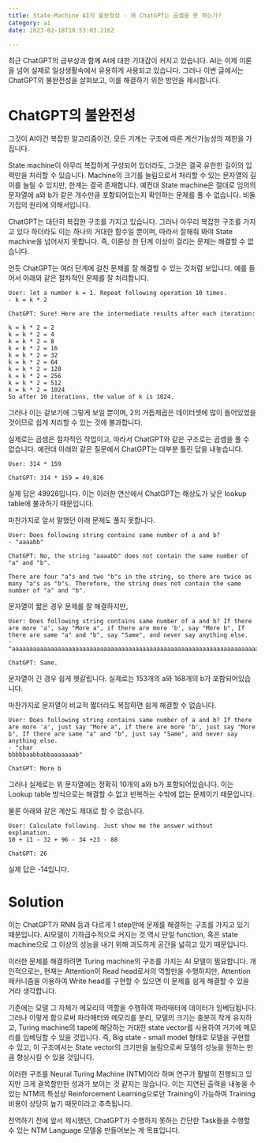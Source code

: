```yaml
---
title: State-Machine AI의 불완정성 - 왜 ChatGPT는 곱셈을 못 하는가?
category: ai
date: 2023-02-18T10:53:03.216Z

---
```


최근 ChatGPT의 급부상과 함께 AI에 대한 기대감이 커지고 있습니다. AI는 이제 이론을 넘어 실제로 일상생활속에서 유용하게 사용되고 있습니다. 그러나 이번 글에서는 ChatGPT의 불완전성을 살펴보고, 이를 해결하기 위한 방안을 제시합니다.

# ChatGPT의 불완전성

그것이 AI이건 복잡한 알고리즘이건, 모든 기계는 구조에 따른 계산가능성의 제한을 가집니다.

State machine이 아무리 복잡하게 구성되어 있더라도, 그것은 결국 유한한 길이의 입력만을 처리할 수 있습니다. Machine의 크기를 늘림으로서 처리할 수 있는 문자열의 길이를 늘릴 수 있지만, 한계는 결국 존재합니다. 예컨대 State machine은 절대로 임의의 문자열에 a와 b가 같은 개수만큼 포함되어있는지 확인하는 문제를 풀 수 없습니다. 비둘기집의 원리에 의해서입니다.

ChatGPT는 대단히 복잡한 구조를 가지고 있습니다. 그러나 아무리 복잡한 구조를 가지고 있다 하더라도 이는 하나의 거대한 함수일 뿐이며, 따라서 잘해줘 봐야 State machine을 넘어서지 못합니다. 즉, 이론상 한 단계 이상이 걸리는 문제는 해결할 수 없습니다.

언듯 ChatGPT는 여러 단계에 걸친 문제를 잘 해결할 수 있는 것처럼 보입니다. 예를 들어서 아래와 같은 절차적인 문제를 잘 처리합니다.

```
User: let a number k = 1. Repeat following operation 10 times.
- k = k * 2

ChatGPT: Sure! Here are the intermediate results after each iteration:

k = k * 2 = 2
k = k * 2 = 4
k = k * 2 = 8
k = k * 2 = 16
k = k * 2 = 32
k = k * 2 = 64
k = k * 2 = 128
k = k * 2 = 256
k = k * 2 = 512
k = k * 2 = 1024
So after 10 iterations, the value of k is 1024.
```

그러나 이는 겉보기에 그렇게 보일 뿐이며, 2의 거듭제곱은 데이터셋에 많이 들어있었을 것이므로 쉽게 처리할 수 있는 것에 불과합니다.

실제로는 곱셈은 절차적인 작업이고, 따라서 ChatGPT와 같은 구조로는 곱셈을 풀 수 없습니다. 예컨대 아래와 같은 질문에서 ChatGPT는 대부분 틀린 답을 내놓습니다.

```
User: 314 * 159

ChatGPT: 314 * 159 = 49,826
```

실제 답은 49926입니다. 이는 이러한 연산에서 ChatGPT는 해상도가 낮은 lookup table에 불과하기 때문입니다.

마찬가지로 앞서 말했던 아래 문제도 풀지 못합니다.

```
User: Does following string contains same number of a and b?
- "aaaabb"

ChatGPT: No, the string "aaaabb" does not contain the same number of "a" and "b".

There are four "a"s and two "b"s in the string, so there are twice as many "a"s as "b"s. Therefore, the string does not contain the same number of "a" and "b".
```

문자열이 짧은 경우 문제를 잘 해결하지만,

```
User: Does following string contains same number of a and b? If there are more 'a', say "More a", if there are more 'b', say "More b", If there are same "a" and "b", say "Same", and never say anything else.
- "aaaaaaaaaaaaaaaaaaaaaaaaaaaaaaaaaaaaaaaaaaaaaaaaaaaaaaaaaaaaaaaaaaaaaaaaaaaaaaaaaaaaaaaaaaaaaaaaaaaaaaaaaaaaaaaaaaaaaaaaaaaaaaaaaaaaaaaaaaaaaaaaaaaaaaaaabbbbbbbbbbbbbbbbbbbbbbbbbbbbbbbbbbbbbbbbbbbbbbbbbbbbbbbbbbbbbbbbbbbbbbbbbbbbbbbbbbbbbbbbbbbbbbbbbbbbbbbbbbbbbbbbbbbbbbbbbbbbbbbbbbbbbbbbbbbbbbbbbbbbbbbbbbbbbbbbbbbbbbbb"

ChatGPT: Same.
```

문자열이 긴 경우 쉽게 헷갈립니다. 실제로는 153개의 a와 168개의 b가 포함되어있습니다.

마찬가지로 문자열이 비교적 짧더라도 복잡하면 쉽게 해결할 수 없습니다.

```
User: Does following string contains same number of a and b? If there are more 'a', just say "More a", if there are more 'b', just say "More b", If there are same "a" and "b", just say "Same", and never say anything else.
- "char
bbbbbaabbabbaaaaaaab"

ChatGPT: More b
```

그러나 실제로는 위 문자열에는 정확히 10개의 a와 b가 포함되어있습니다. 이는 Lookup table 방식으로는 해결할 수 없고 반복하는 수밖에 없는 문제이기 때문입니다.

물론 아래와 같은 계산도 제대로 할 수 없습니다.

```
User: Calculate following. Just show me the answer without explanation.
10 + 11 - 32 + 96 - 34 +23 - 88

ChatGPT: 26
```

실제 답은 -14입니다.

# Solution

이는 ChatGPT가 RNN 등과 다르게 1 step만에 문제를 해결하는 구조를 가지고 있기 때문입니다. AI모델이 기하급수적으로 커지는 것 역시 단일 function, 혹은 state machine으로 그 이상의 성능을 내기 위해 과도하게 공간을 넓히고 있기 때문입니다.

이러한 문제를 해결하려면 Turing machine의 구조를 가지는 AI 모델이 필요합니다. 개인적으로는, 현재는 Attention이 Read head로서의 역할만을 수행하지만, Attention 매커니즘을 이용하여 Write head를 구현할 수 있으면 이 문제를 쉽게 해결할 수 있을 거라 생각합니다.

기존에는 모델 그 자체가 메모리의 역할을 수행하여 파라매터에 데이터가 임베딩됩니다. 그러나 이렇게 함으로써 파라매터와 메모리를 분리, 모델의 크기는 충분히 작게 유지하고, Turing machine의 tape에 해당하는 거대한 state vector를 사용하여 거기에 메모리를 임베딩할 수 있을 것입니다. 즉, Big state - small model 형태로 모델을 구현할 수 있고, 이 구조에서는 State vector의 크기만을 늘림으로써 모델의 성능을 원하는 만큼 향상시킬 수 있을 것입니다.

이러한 구조를 Neural Turing Machine (NTM)이라 하며 연구가 활발히 진행되고 있지만 크게 괄목할만한 성과가 보이는 것 같지는 않습니다. 이는 지연된 출력을 내놓을 수 있는 NTM의 특성상 Reinforcement Learning으로만 Training이 가능하여 Training 비용이 상당히 높기 때문이라고 추측됩니다.

전역하기 전에 앞서 제시했던, ChatGPT가 수행하지 못하는 간단한 Task들을 수행할 수 있는 NTM Language 모델을 만들어보는 게 목표입니다.